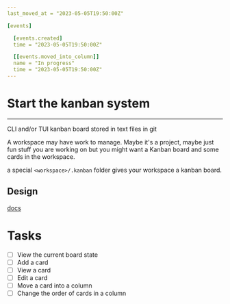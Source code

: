 ```yaml
---
last_moved_at = "2023-05-05T19:50:00Z"

[events]

  [events.created]
  time = "2023-05-05T19:50:00Z"

  [[events.moved_into_column]]
  name = "In progress"
  time = "2023-05-05T19:50:00Z"
---
```

# Start the kanban system
---

CLI and/or TUI kanban board stored in text files in git

A workspace may have work to manage. Maybe it's a project, maybe just
fun stuff you are working on but you might want a Kanban board and
some cards in the workspace.

a special `<workspace>/.kanban` folder gives your workspace a kanban
board.

## Design

[docs](../../docs/kanban.md)

# Tasks

- [ ] View the current board state
- [ ] Add a card
- [ ] View a card
- [ ] Edit a card
- [ ] Move a card into a column
- [ ] Change the order of cards in a column
